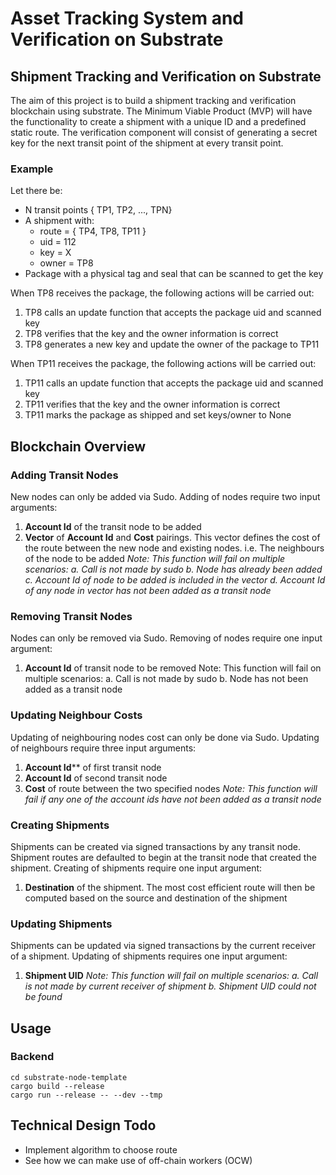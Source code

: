 # Asset Tracking System and Verification on Substrate

## Shipment Tracking and Verification on Substrate

The aim of this project is to build a shipment tracking and verification blockchain using substrate. The Minimum Viable Product (MVP) will have the functionality to create a shipment with a unique ID and a predefined static route. The verification component will consist of generating a secret key for the next transit point of the shipment at every transit point.

### Example

Let there be:

- N transit points { TP1, TP2, ..., TPN}
- A shipment with:
  - route = { TP4, TP8, TP11 }
  - uid = 112
  - key = X
  - owner = TP8
- Package with a physical tag and seal that can be scanned to get the key

When TP8 receives the package, the following actions will be carried out:

1. TP8 calls an update function that accepts the package uid and scanned key
2. TP8 verifies that the key and the owner information is correct
3. TP8 generates a new key and update the owner of the package to TP11

When TP11 receives the package, the following actions will be carried out:

1. TP11 calls an update function that accepts the package uid and scanned key
2. TP11 verifies that the key and the owner information is correct
3. TP11 marks the package as shipped and set keys/owner to None

## Blockchain Overview

### Adding Transit Nodes 

New nodes can only be added via Sudo. Adding of nodes require two input arguments:
1. **Account Id** of the transit node to be added
2. **Vector** of **Account Id** and **Cost** pairings. This vector defines the cost of the route between the new node and existing nodes. i.e. The neighbours of the node to be added
*Note: This function will fail on multiple scenarios:
    a. Call is not made by sudo
    b. Node has already been added
    c. Account Id of node to be added is included in the vector
    d. Account Id of any node in vector has not been added as a transit node*

### Removing Transit Nodes

Nodes can only be removed via Sudo. Removing of nodes require one input argument:
1. **Account Id** of transit node to be removed
Note: This function will fail on multiple scenarios:
    a. Call is not made by sudo
    b. Node has not been added as a transit node

### Updating Neighbour Costs

Updating of neighbouring nodes cost can only be done via Sudo. Updating of neighbours require three input arguments:
1. **Account Id**** of first transit node
2. **Account Id** of second transit node
3. **Cost** of route between the two specified nodes
*Note: This function will fail if any one of the account ids have not been added as a transit node*

### Creating Shipments

Shipments can be created via signed transactions by any transit node. Shipment routes are defaulted to begin at the transit node that created the shipment. Creating of shipments require one input argument:
1. **Destination** of the shipment. The most cost efficient route will then be computed based on the source and destination of the shipment

### Updating Shipments

Shipments can be updated via signed transactions by the current receiver of a shipment. Updating of shipments requires one input argument:
1. **Shipment UID**
*Note: This function will fail on multiple scenarios:
    a. Call is not made by current receiver of shipment
    b. Shipment UID could not be found*

## Usage

### Backend

```
cd substrate-node-template
cargo build --release
cargo run --release -- --dev --tmp
```

## Technical Design Todo

- Implement algorithm to choose route
- See how we can make use of off-chain workers (OCW)
